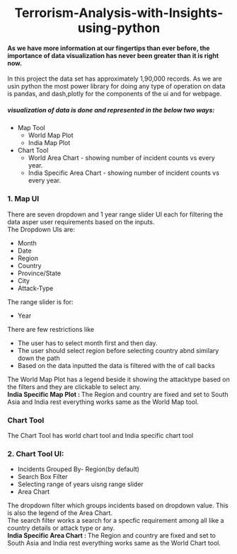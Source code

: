 <html>
  <head>
  </head>
  <body>
    <center><h1>Terrorism-Analysis-with-Insights-using-python</h1></center>
    <h4>
      As we have more information at our fingertips than ever before, the importance of data visualization has never been greater than it is right now.
    </h4>
    <div>
    In this project the data set has approximately 1,90,000 records.
    As we are usin python the most power library for doing any type of operation on data is pandas, and     dash,plotly for the components of the ui and for webpage.
    </div>
    <h5>visualization of data is done and represented in the below two ways:</h5>
    <ul>
      <li>
        Map Tool
        <ul>
          <li>World Map Plot</li>
          <li>India Map Plot</li>
        </ul>
      </li>
      <li>
        Chart Tool
        <ul>
          <li>World Area Chart - showing number of incident counts vs every year.</li>
          <li>India Specific Area Chart - showing number of incident counts vs every year.</li>
        </ul>
      </li>
    </ul>
    <h3>1. Map UI</h3>
    <div>
      There are seven dropdown and 1 year range slider UI each for filtering the data asper user requirements based on the inputs.
    </div>
    <div>The Dropdown UIs are:
      <ul>
        <li>Month</li>
        <li>Date</li>
        <li>Region</li>
        <li>Country</li>
        <li>Province/State</li>
        <li>City</li>
        <li>Attack-Type</li>
      </ul>
      The range slider is for:
      <ul>
        <li>Year</li>
      </ul>
      There are few restrictions like 
      <ul>
        <li>The user has to select month first and then day.</li>
        <li>The user should select region before selecting country abnd similary down the path</li>
        <li>Based on the data inputted the data is filtered with the of call backs</li>
      </ul>
    </div>
    <div>
      The World Map Plot has a legend beside it showing the attacktype based on the filters and they are clickable to select any.
    </div>
    <div>
      <b>
        India Specific Map Plot :
      </b> 
      The Region and country are fixed and set to South Asia and India rest everything works same as the World Map tool.
    <div>
      <h3>Chart Tool</h3>
      <div>The Chart Tool has world chart tool and India specific chart tool</div>
      <h3>2. Chart Tool UI:</h3>
      <div>
        <ul>
          <li>Incidents Grouped By- Region(by default)</li>
          <li>Search Box Filter</li>
          <li>Selecting range of years uisng range slider</li>
          <li>Area Chart</li>
        </ul>
      </div>
      <div>
        The dropdown filter which groups incidents based on dropdown value. This is also the legend of the Area Chart.
      </div>
      <div>
        The search filter works a search for a specfic requirement among all like a country details or attack type or any.
      </div>
      <div>
        <b>
          India Specific Area Chart :
        </b>
        The Region and country are fixed and set to South Asia and India rest everything works same as the World Chart tool.
      </div>
    </div>
    
  </body>
</html>
